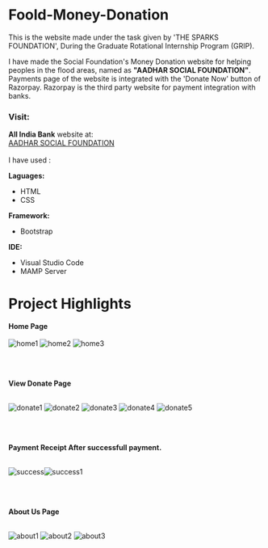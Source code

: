# Foold-Money-Donation
This is the website made under the task given by 'THE SPARKS FOUNDATION', During the Graduate Rotational Internship Program (GRIP).

I have made the Social Foundation's Money Donation website for helping peoples in the flood areas, named as <b>"AADHAR SOCIAL FOUNDATION"</b>.<br>
Payments page of the website is integrated with the 'Donate Now' button of Razorpay. Razorpay is the third party website for payment integration with banks.

<h3>Visit:</h3>

<b>All India Bank</b> website at:<br>
<a href="https://yogeshwadekars.000webhostapp.com/Flood-Money-Donation/index.php">AADHAR SOCIAL FOUNDATION</a>
<br><br>
I have used :<br>

<b>Laguages:</b>
<ul>
  <li>HTML</li>
  <li>CSS</li>
</ul></b>

<b>Framework:</b>
<ul>
  <li>Bootstrap</li>
</ul></b>

<b>IDE:</b>
<ul>
  <li>Visual Studio Code</li>
  <li>MAMP Server</li>
</ul></b>

# Project Highlights

<b>Home Page</b><br><br>
![home1](https://user-images.githubusercontent.com/68465507/129700207-ecadf3ef-2d04-4d50-8cad-c7b29e386853.jpg)
![home2](https://user-images.githubusercontent.com/68465507/129700218-247afb7d-8ca7-4ed8-821e-3f654e19709f.jpg)
![home3](https://user-images.githubusercontent.com/68465507/129700226-f1da78cd-701a-4952-ad35-14421a12c551.jpg)

<br><br>

<b>View Donate Page</b><br><br>

![donate1](https://user-images.githubusercontent.com/68465507/129700270-2bced3fc-1795-4928-988c-dce41ccf6821.jpg)
![donate2](https://user-images.githubusercontent.com/68465507/129700273-87fbfceb-3e12-42d8-bece-4cb9b3661311.jpg)
![donate3](https://user-images.githubusercontent.com/68465507/129700275-f41e4cfe-4a92-46d0-9ead-ad213ee2ba63.jpg)
![donate4](https://user-images.githubusercontent.com/68465507/129700276-f71c3d9a-6eb0-4ce2-8484-2d468780d092.jpg)
![donate5](https://user-images.githubusercontent.com/68465507/129700277-d8188cfd-7bd5-448c-88d6-cafb38432b13.jpg)

<br><br>

<b>Payment Receipt After successfull payment.</b><br><br>

![success](https://user-images.githubusercontent.com/68465507/129700559-badcea08-7b6a-47bd-a83a-de40229d8111.jpg)![success1](https://user-images.githubusercontent.com/68465507/129700564-ac641da0-d935-4a50-ae94-ba2fae31c595.jpg)

<br><br>

<b>About Us Page</b><br><br>

![about1](https://user-images.githubusercontent.com/68465507/129700305-d44e06af-9c7f-412e-934a-6f0908991570.jpg)
![about2](https://user-images.githubusercontent.com/68465507/129700313-7f9b1d55-dfbf-477a-ada4-b45408e44b86.jpg)
![about3](https://user-images.githubusercontent.com/68465507/129700317-8f42eea8-77e8-4fda-9bd9-4cfd46605a9f.jpg)

<br><br>

